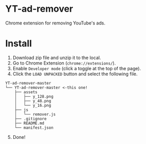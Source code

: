 # YT-ad-remover
Chrome extension for removing YouTube's ads.

# Install
1. Download zip file and unzip it to the local.
2. Go to Chrome Extension (`chrome://extensions/`).
3. Enable `Developer mode` (click a toggle at the top of the page).
4. Click the `LOAD UNPACKED` button and select the following file.
```
YT-ad-remover-master
└── YT-ad-remover-master <-this one!
    ├── assets
    │   ├── y_128.png
    │   ├── y_48.png
    │   └── y_16.png
    ├── js
    │   └── remover.js
    ├── .gitignore
    ├── README.md
    └── manifest.json
```
5. Done!
